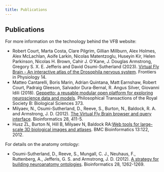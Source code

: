 ```yaml
---
title: Publications
---
```


## Publications

For more information on the technology behind the VFB website:

- Robert Court, Marta Costa, Clare Pilgrim, Gillian Millburn, Alex Holmes, Alex McLachlan, Aoife Larkin, Nicolas Matentzoglu, Huseyin Kir, Helen Parkinson, Nicolas H. Brown, Cahir J. O'Kane, J. Douglas Armstrong, Gregory S. X. E. Jefferis and David Osumi-Sutherland (2023). [Virtual Fly Brain - An interactive atlas of the Drosophila nervous system](http://dx.doi.org/10.3389/fphys.2023.1076533). Frontiers in Physiology 14.
- Matteo Cantarelli, Boris Marin, Adrian Quintana, Matt Earnshaw, Robert Court, Padraig Gleeson, Salvador Dura-Bernal, R. Angus Silver, Giovanni Idili (2018). [Geppetto: a reusable modular open platform for exploring neuroscience data and models](http://dx.doi.org/10.1098/rstb.2017.0380). Philosophical Transactions of the Royal Society B: Biological Sciences 373.
- Milyaev, N., Osumi-Sutherland, D., Reeve, S., Burton, N., Baldock, R. A. and Armstrong, J. D. (2012). [The Virtual Fly Brain browser and query interface](http://dx.doi.org/10.1093/bioinformatics/btr677). Bioinformatics 28, 411-5.
- Husz ZL, Burton N, Hill B, Milyaev N, Baldock RA:[Web tools for large-scale 3D biological images and atlases](http://dx.doi.org/doi:10.1186/1471-2105-13-122). BMC Bioinformatics 13:122, 2012.

For details on the anatomy ontology:

- Osumi-Sutherland, D., Reeve, S., Mungall, C. J., Neuhaus, F., Ruttenberg, A., Jefferis, G. S. and Armstrong, J. D. (2012). [A strategy for building neuroanatomy ontologies](http://dx.doi.org/doi:10.1093/bioinformatics/bts113). Bioinformatics 28, 1262-1269.
